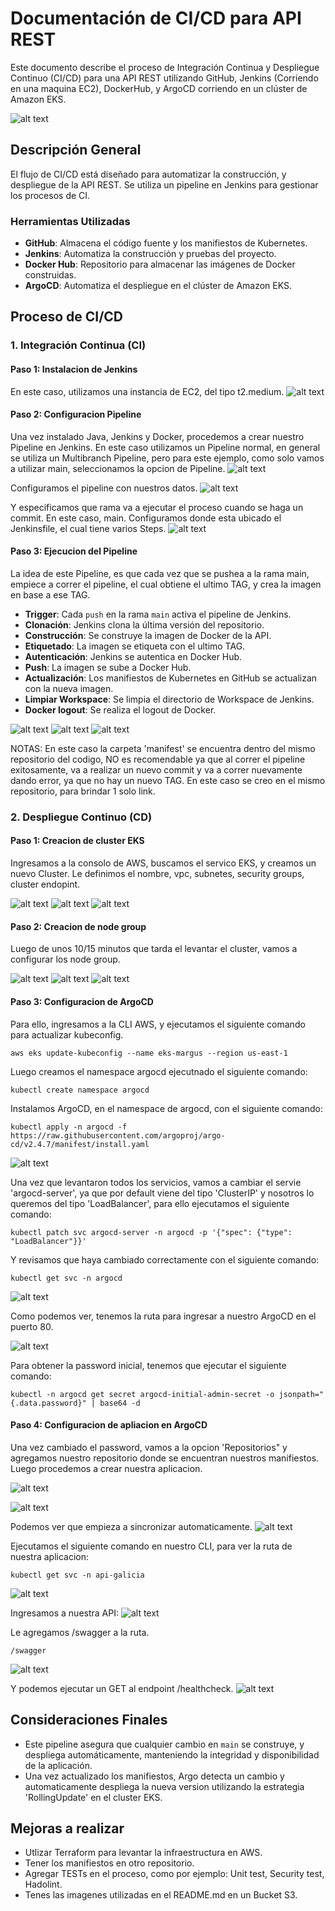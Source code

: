 # Documentación de CI/CD para API REST

Este documento describe el proceso de Integración Continua y Despliegue Continuo (CI/CD) para una API REST utilizando GitHub, Jenkins (Corriendo en una maquina EC2), DockerHub, y ArgoCD corriendo en un clúster de Amazon EKS.

![alt text](image/process.png)

## Descripción General

El flujo de CI/CD está diseñado para automatizar la construcción, y despliegue de la API REST. Se utiliza un pipeline en Jenkins para gestionar los procesos de CI.

### Herramientas Utilizadas

- **GitHub**: Almacena el código fuente y los manifiestos de Kubernetes.
- **Jenkins**: Automatiza la construcción y pruebas del proyecto.
- **Docker Hub**: Repositorio para almacenar las imágenes de Docker construidas.
- **ArgoCD**: Automatiza el despliegue en el clúster de Amazon EKS.


## Proceso de CI/CD

### 1. Integración Continua (CI)

#### Paso 1: Instalacion de Jenkins

En este caso, utilizamos una instancia de EC2, del tipo t2.medium.
![alt text](image/jenkins-instance.png)


#### Paso 2: Configuracion Pipeline

Una vez instalado Java, Jenkins y Docker, procedemos a crear nuestro Pipeline en Jenkins. En este caso utilizamos un Pipeline normal, en general se utiliza un Multibranch Pipeline, pero para este ejemplo, como solo vamos a utilizar main, seleccionamos la opcion de Pipeline.
![alt text](image/1.png)

Configuramos el pipeline con nuestros datos.
![alt text](image/2.png)

Y especificamos que rama va a ejecutar el proceso cuando se haga un commit. En este caso, main. Configuramos donde esta ubicado el Jenkinsfile, el cual tiene varios Steps.
![alt text](image/3.png)


#### Paso 3: Ejecucion del Pipeline

La idea de este Pipeline, es que cada vez que se pushea a la rama main, empiece a correr el pipeline, el cual obtiene el ultimo TAG, y crea la imagen en base a ese TAG.


- **Trigger**: Cada `push` en la rama `main` activa el pipeline de Jenkins.
- **Clonación**: Jenkins clona la última versión del repositorio.
- **Construcción**: Se construye la imagen de Docker de la API.
- **Etiquetado**: La imagen se etiqueta con el ultimo TAG.
- **Autenticación**: Jenkins se autentica en Docker Hub.
- **Push**: La imagen se sube a Docker Hub.
- **Actualización**: Los manifiestos de Kubernetes en GitHub se actualizan con la nueva imagen.
- **Limpiar Workspace**: Se limpia el directorio de Workspace de Jenkins.
- **Docker logout**: Se realiza el logout de Docker.

![alt text](image/3b.png)
![alt text](image/4.png)
![alt text](image/5.png)

NOTAS: En este caso la carpeta 'manifest' se encuentra dentro del mismo repositorio del codigo, NO es recomendable ya que al correr el pipeline exitosamente, va a realizar un nuevo commit y va a correr nuevamente dando error, ya que no hay un nuevo TAG. En este caso se creo en el mismo repositorio, para brindar 1 solo link.


### 2. Despliegue Continuo (CD)

#### Paso 1: Creacion de cluster EKS

Ingresamos a la consolo de AWS, buscamos el servico EKS, y creamos un nuevo Cluster. Le definimos el nombre, vpc, subnetes, security groups, cluster endopint.

![alt text](image/6.png)
![alt text](image/6b.png)
![alt text](image/7.png)


#### Paso 2: Creacion de node group

Luego de unos 10/15 minutos que tarda el levantar el cluster, vamos a configurar los node group.

![alt text](image/8.png)
![alt text](image/9.png)
![alt text](image/10.png)


#### Paso 3: Configuracion de ArgoCD

Para ello, ingresamos a la CLI AWS, y ejecutamos el siguiente comando para actualizar kubeconfig.
```
aws eks update-kubeconfig --name eks-margus --region us-east-1
```

Luego creamos el namespace argocd ejecutnado el siguiente comando:
```
kubectl create namespace argocd
```

Instalamos ArgoCD, en el namespace de argocd, con el siguiente comando:
```
kubectl apply -n argocd -f https://raw.githubusercontent.com/argoproj/argo-cd/v2.4.7/manifest/install.yaml
```

![alt text](image/11.png)


Una vez que levantaron todos los servicios, vamos a cambiar el servie 'argocd-server', ya que por default viene del tipo 'ClusterIP' y nosotros lo queremos del tipo 'LoadBalancer', para ello ejecutamos el siguiente comando:
```
kubectl patch svc argocd-server -n argocd -p '{"spec": {"type": "LoadBalancer"}}'
```
Y revisamos que haya cambiado correctamente con el siguiente comando:
```
kubectl get svc -n argocd
```
![alt text](image/12.png)

Como podemos ver, tenemos la ruta para ingresar a nuestro ArgoCD en el puerto 80.

![alt text](image/13.png)

Para obtener la password inicial, tenemos que ejecutar el siguiente comando:
```
kubectl -n argocd get secret argocd-initial-admin-secret -o jsonpath="{.data.password}" | base64 -d
```

#### Paso 4: Configuracion de apliacion en ArgoCD
Una vez cambiado el password, vamos a la opcion 'Repositorios" y agregamos nuestro repositorio donde se encuentran nuestros manifiestos. Luego procedemos a crear nuestra aplicacion.

![alt text](image/14.png)

![alt text](image/15.png)

Podemos ver que empieza a sincronizar automaticamente.
![alt text](image/16.png)


Ejecutamos el siguiente comando en nuestro CLI, para ver la ruta de nuestra aplicacion:
```
kubectl get svc -n api-galicia
```
![alt text](image/17.png)

Ingresamos a nuestra API:
![alt text](image/18.png)

Le agregamos /swagger a la ruta.
```
/swagger
```
![alt text](image/20.png)

Y podemos ejecutar un GET al endpoint /healthcheck.
![alt text](image/21.png)


## Consideraciones Finales
- Este pipeline asegura que cualquier cambio en `main` se construye, y despliega automáticamente, manteniendo la integridad y disponibilidad de la aplicación.
- Una vez actualizado los manifiestos, Argo detecta un cambio y automaticamente despliega la nueva version utilizando la estrategia 'RollingUpdate' en el cluster EKS.
 
## Mejoras a realizar
- Utlizar Terraform para levantar la infraestructura en AWS.
- Tener los manifiestos en otro repositorio.
- Agregar TESTs en el proceso, como por ejemplo: Unit test, Security test, Hadolint.
- Tenes las imagenes utilizadas en el README.md en un Bucket S3.
